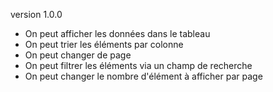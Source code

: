 version 1.0.0

* On peut afficher les données dans le tableau 
* On peut trier les éléments par colonne
* On peut changer de page 
* On peut filtrer les éléments via un champ de recherche 
* On peut changer le nombre d'élément à afficher par page 
